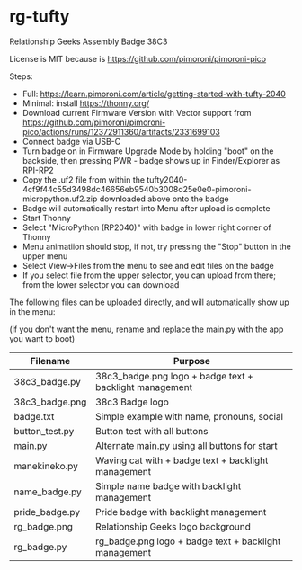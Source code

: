 # rg-tufty
Relationship Geeks Assembly Badge 38C3

License is MIT because is https://github.com/pimoroni/pimoroni-pico

Steps:

- Full: https://learn.pimoroni.com/article/getting-started-with-tufty-2040
- Minimal: install https://thonny.org/
- Download current Firmware Version with Vector support from https://github.com/pimoroni/pimoroni-pico/actions/runs/12372911360/artifacts/2331699103
- Connect badge via USB-C
- Turn badge on in Firmware Upgrade Mode by holding "boot" on the backside, then pressing PWR - badge shows up in Finder/Explorer as RPI-RP2
- Copy the .uf2 file from within the tufty2040-4cf9f44c55d3498dc46656eb9540b3008d25e0e0-pimoroni-micropython.uf2.zip downloaded above onto the badge
- Badge will automatically restart into Menu after upload is complete
- Start Thonny
- Select "MicroPython (RP2040)" with badge in lower right corner of Thonny
- Menu animatiion should stop, if not, try pressing the "Stop" button in the upper menu
- Select View->Files from the menu to see and edit files on the badge
- If you select file from the upper selector, you can upload from there; from the lower selector you can download

The following files can be uploaded directly, and will automatically show up in the menu:

(if you don't want the menu, rename and replace the main.py with the app you want to boot)

| Filename        | Purpose                                                  |
| --------------- | -------------------------------------------------------- |
| 38c3\_badge.py  | 38c3\_badge.png logo + badge text + backlight management |
| 38c3\_badge.png | 38c3 Badge logo                                          |
| badge.txt       | Simple example with name, pronouns, social               |
| button_test.py  | Button test with all buttons                             |
| main.py         | Alternate main.py using all buttons for start            |
| manekineko.py   | Waving cat with + badge text + backlight management      |
| name\_badge.py  | Simple name badge with backlight management              |
| pride\_badge.py | Pride badge with backlight management                    |
| rg\_badge.png   | Relationship Geeks logo background                       |
| rg\_badge.py    | rg\_badge.png logo + badge text + backlight management   |
